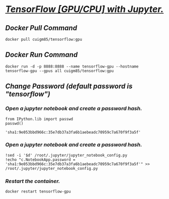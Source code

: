# [***TensorFlow [GPU/CPU] with Jupyter.***](https://hub.docker.com/repository/docker/cuigm85/tensorflow)

## ***Docker Pull Command***
```
docker pull cuigm85/tensorflow:gpu
```

## ***Docker Run Command***
```
docker run -d -p 8888:8888 --name tensorflow-gpu --hostname tensorflow-gpu --gpus all cuigm85/tensorflow:gpu
```

## ***Change Password (default password is "tensorflow")***

### ***Open a jupyter notebook and create a password hash.***
```
from IPython.lib import passwd
passwd()
```
`'sha1:9e053bbd966c:35e7db37a3fa6b1aebeadc70959c7a670f9f3a5f'`

### ***Open a jupyter notebook and create a password hash.***
```
!sed -i '$d' /root/.jupyter/jupyter_notebook_config.py
!echo "c.NotebookApp.password = 'sha1:9e053bbd966c:35e7db37a3fa6b1aebeadc70959c7a670f9f3a5f'" >> /root/.jupyter/jupyter_notebook_config.py
```

### ***Restart the container.***
```
docker restart tensorflow-gpu
```
